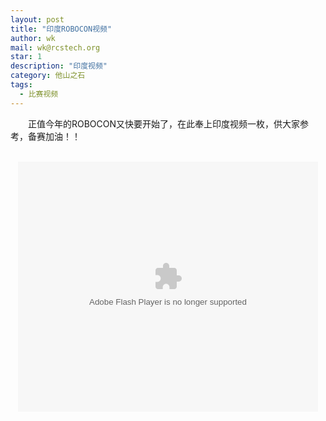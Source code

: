 ```yaml
---
layout: post
title: "印度ROBOCON视频"
author: wk
mail: wk@rcstech.org
star: 1
description: "印度视频"
category: 他山之石
tags: 
  - 比赛视频
---
```


　　正值今年的ROBOCON又快要开始了，在此奉上印度视频一枚，供大家参考，备赛加油！！

<!--more-->

<br>
<center>
<embed src="http://player.youku.com/player.php/sid/XNjg1Mzk3MDEy/v.swf" allowFullScreen="true" quality="high" width="480" height="400" align="middle" allowScriptAccess="always" type="application/x-shockwave-flash">
</center>

